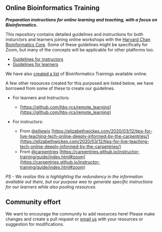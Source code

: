 ## Online Bioinformatics Training
***Preparation instructions for online learning and teaching, with a focus on Bioinformatics.***

This repository contains detailed guidelines and instructions for both insturctors and learners joining online workshops with the [Harvard Chan Bioinformatics Core](https://bioinformatics.sph.harvard.edu). Some of these guidelines might be specifically for Zoom, but many of the concepts will be applicable for other platforms too.

* [Guidelines for instructors](guidelines/for_instructors.md)
* [Guidelines for learners](guidelines/for_learners.md)

We have also [created a list]() of Bioinformatics Trainings available online.

A few other resources created for this purposed are listed below, we have borrowed from some of these to create our guidelines.
 * For learners and Instructors:
    * [https://github.com/hbs-rcs/remote_learning](https://github.com/hbs-rcs/remote_learning)
    
 * For instructors:
    * From [@elliewix](https://github.com/elliewix) [https://elizabethwickes.com/2020/03/12/tips-for-live-teaching-tech-online-deeply-informed-by-the-carpentries/](https://elizabethwickes.com/2020/03/12/tips-for-live-teaching-tech-online-deeply-informed-by-the-carpentries/)
    * From [@carpentries](https://github.com/carpentries) [https://carpentries.github.io/instructor-training/guide/index.html#zoom](https://carpentries.github.io/instructor-training/guide/index.html#zoom)

*PS - We realize this is highlighting the redundancy in the information available out there, but our purpose was to generate specific instructions for our learners while also pooling resources.*

## Community effort

We want to encourage the community to add resources here! Please make changes and create a pull request or [email us](mailto:hbctraining@hsph.harvard.edu) with your resources or suggestion for modifications.

